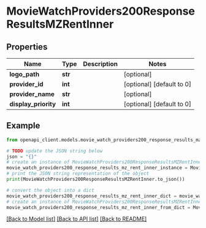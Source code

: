 # MovieWatchProviders200ResponseResultsMZRentInner


## Properties

Name | Type | Description | Notes
------------ | ------------- | ------------- | -------------
**logo_path** | **str** |  | [optional] 
**provider_id** | **int** |  | [optional] [default to 0]
**provider_name** | **str** |  | [optional] 
**display_priority** | **int** |  | [optional] [default to 0]

## Example

```python
from openapi_client.models.movie_watch_providers200_response_results_mz_rent_inner import MovieWatchProviders200ResponseResultsMZRentInner

# TODO update the JSON string below
json = "{}"
# create an instance of MovieWatchProviders200ResponseResultsMZRentInner from a JSON string
movie_watch_providers200_response_results_mz_rent_inner_instance = MovieWatchProviders200ResponseResultsMZRentInner.from_json(json)
# print the JSON string representation of the object
print(MovieWatchProviders200ResponseResultsMZRentInner.to_json())

# convert the object into a dict
movie_watch_providers200_response_results_mz_rent_inner_dict = movie_watch_providers200_response_results_mz_rent_inner_instance.to_dict()
# create an instance of MovieWatchProviders200ResponseResultsMZRentInner from a dict
movie_watch_providers200_response_results_mz_rent_inner_from_dict = MovieWatchProviders200ResponseResultsMZRentInner.from_dict(movie_watch_providers200_response_results_mz_rent_inner_dict)
```
[[Back to Model list]](../README.md#documentation-for-models) [[Back to API list]](../README.md#documentation-for-api-endpoints) [[Back to README]](../README.md)


